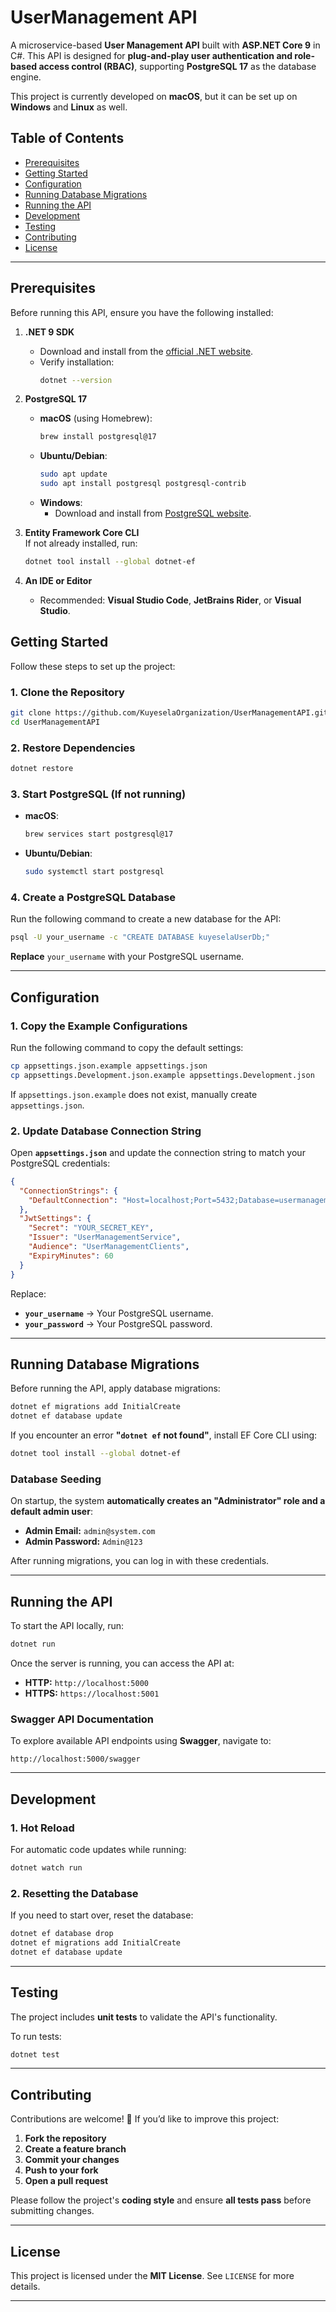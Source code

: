 # UserManagement API

A microservice-based **User Management API** built with **ASP.NET Core 9** in C#. This API is designed for **plug-and-play user authentication and role-based access control (RBAC)**, supporting **PostgreSQL 17** as the database engine.

This project is currently developed on **macOS**, but it can be set up on **Windows** and **Linux** as well.

## **Table of Contents**

- [Prerequisites](#prerequisites)
- [Getting Started](#getting-started)
- [Configuration](#configuration)
- [Running Database Migrations](#running-database-migrations)
- [Running the API](#running-the-api)
- [Development](#development)
- [Testing](#testing)
- [Contributing](#contributing)
- [License](#license)

---

## **Prerequisites**

Before running this API, ensure you have the following installed:

1. **.NET 9 SDK**

   - Download and install from the [official .NET website](https://dotnet.microsoft.com/).
   - Verify installation:
     ```bash
     dotnet --version
     ```

2. **PostgreSQL 17**

   - **macOS** (using Homebrew):
     ```bash
     brew install postgresql@17
     ```
   - **Ubuntu/Debian**:
     ```bash
     sudo apt update
     sudo apt install postgresql postgresql-contrib
     ```
   - **Windows**:
     - Download and install from [PostgreSQL website](https://www.postgresql.org/download/).

3. **Entity Framework Core CLI**  
   If not already installed, run:

   ```bash
   dotnet tool install --global dotnet-ef
   ```

4. **An IDE or Editor**
   - Recommended: **Visual Studio Code**, **JetBrains Rider**, or **Visual Studio**.

## **Getting Started**

Follow these steps to set up the project:

### **1. Clone the Repository**

```bash
git clone https://github.com/KuyeselaOrganization/UserManagementAPI.git
cd UserManagementAPI
```

### **2. Restore Dependencies**

```bash
dotnet restore
```

### **3. Start PostgreSQL (If not running)**

- **macOS**:
  ```bash
  brew services start postgresql@17
  ```
- **Ubuntu/Debian**:
  ```bash
  sudo systemctl start postgresql
  ```

### **4. Create a PostgreSQL Database**

Run the following command to create a new database for the API:

```bash
psql -U your_username -c "CREATE DATABASE kuyeselaUserDb;"
```

**Replace** `your_username` with your PostgreSQL username.

---

## **Configuration**

### **1. Copy the Example Configurations**

Run the following command to copy the default settings:

```bash
cp appsettings.json.example appsettings.json
cp appsettings.Development.json.example appsettings.Development.json
```

If `appsettings.json.example` does not exist, manually create `appsettings.json`.

### **2. Update Database Connection String**

Open **`appsettings.json`** and update the connection string to match your PostgreSQL credentials:

```json
{
  "ConnectionStrings": {
    "DefaultConnection": "Host=localhost;Port=5432;Database=usermanagement;Username=your_username;Password=your_password"
  },
  "JwtSettings": {
    "Secret": "YOUR_SECRET_KEY",
    "Issuer": "UserManagementService",
    "Audience": "UserManagementClients",
    "ExpiryMinutes": 60
  }
}
```

Replace:

- **`your_username`** → Your PostgreSQL username.
- **`your_password`** → Your PostgreSQL password.

---

## **Running Database Migrations**

Before running the API, apply database migrations:

```bash
dotnet ef migrations add InitialCreate
dotnet ef database update
```

If you encounter an error **"`dotnet ef` not found"**, install EF Core CLI using:

```bash
dotnet tool install --global dotnet-ef
```

### **Database Seeding**

On startup, the system **automatically creates an "Administrator" role and a default admin user**:

- **Admin Email:** `admin@system.com`
- **Admin Password:** `Admin@123`

After running migrations, you can log in with these credentials.

---

## **Running the API**

To start the API locally, run:

```bash
dotnet run
```

Once the server is running, you can access the API at:

- **HTTP:** `http://localhost:5000`
- **HTTPS:** `https://localhost:5001`

### **Swagger API Documentation**

To explore available API endpoints using **Swagger**, navigate to:

```
http://localhost:5000/swagger
```

---

## **Development**

### **1. Hot Reload**

For automatic code updates while running:

```bash
dotnet watch run
```

### **2. Resetting the Database**

If you need to start over, reset the database:

```bash
dotnet ef database drop
dotnet ef migrations add InitialCreate
dotnet ef database update
```

---

## **Testing**

The project includes **unit tests** to validate the API's functionality.

To run tests:

```bash
dotnet test
```

---

## **Contributing**

Contributions are welcome! 🚀 If you’d like to improve this project:

1. **Fork the repository**
2. **Create a feature branch**
3. **Commit your changes**
4. **Push to your fork**
5. **Open a pull request**

Please follow the project's **coding style** and ensure **all tests pass** before submitting changes.

---

## **License**

This project is licensed under the **MIT License**. See `LICENSE` for more details.

---
